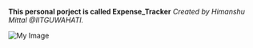  **This personal porject is called Expense_Tracker** 
 *Created by Himanshu Mittal @IITGUWAHATI.*


![My Image](Demo_Expense_Tracker.jpg)
